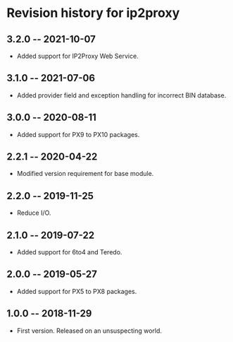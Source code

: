 # Revision history for ip2proxy

## 3.2.0  -- 2021-10-07

* Added support for IP2Proxy Web Service.

## 3.1.0  -- 2021-07-06

* Added provider field and exception handling for incorrect BIN database.

## 3.0.0  -- 2020-08-11

* Added support for PX9 to PX10 packages.

## 2.2.1  -- 2020-04-22

* Modified version requirement for base module.

## 2.2.0 -- 2019-11-25

* Reduce I/O.

## 2.1.0 -- 2019-07-22

* Added support for 6to4 and Teredo.

## 2.0.0 -- 2019-05-27

* Added support for PX5 to PX8 packages.

## 1.0.0  -- 2018-11-29

* First version. Released on an unsuspecting world.
